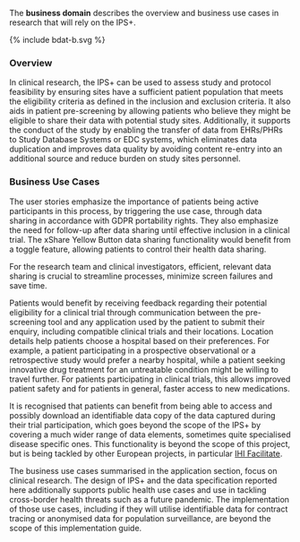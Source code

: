 
The **business domain** describes the overview and business use cases in research that will rely on the IPS+.

<div>
{% include bdat-b.svg %}
</div>

### Overview

In clinical research, the IPS+ can be used to assess study and protocol feasibility by ensuring sites have a sufficient patient population that meets the eligibility criteria as defined in the inclusion and exclusion criteria. It also aids in patient pre-screening by allowing patients who believe they might be eligible to share their data with potential study sites. Additionally, it supports the conduct of the study by enabling the transfer of data from EHRs/PHRs to Study Database Systems or EDC systems, which eliminates data duplication and improves data quality by avoiding content re-entry into an additional source and reduce burden on study sites personnel.

### Business Use Cases

The user stories emphasize the importance of patients being active participants in this process, by triggering the use case, through data sharing in accordance with GDPR portability rights. They also emphasize the need for follow-up after data sharing until effective inclusion in a clinical trial. The xShare Yellow Button data sharing functionality would benefit from a toggle feature, allowing patients to control their health data sharing.

For the research team and clinical investigators, efficient, relevant data sharing is crucial to streamline processes, minimize screen failures and save time.

Patients would benefit by receiving feedback regarding their potential eligibility for a clinical trial through communication between the pre-screening tool and any application used by the patient to submit their enquiry, including compatible clinical trials and their locations. Location details help patients choose a hospital based on their preferences. For example, a patient participating in a prospective observational or a retrospective study would prefer a nearby hospital, while a patient seeking innovative drug treatment for an untreatable condition might be willing to travel further. For patients participating in clinical trials, this allows improved patient safety and for patients in general, faster access to new medications.

It is recognised that patients can benefit from being able to access and possibly download an identifiable data copy of the data captured during their trial participation, which goes beyond the scope of the IPS+ by covering a much wider range of data elements, sometimes quite specialised disease specific ones. This functionality is beyond the scope of this project, but is being tackled by other European projects, in particular [IHI Facilitate](https://facilitate-project.eu/).

The business use cases summarised in the application section, focus on clinical research. The design of IPS+ and the data specification reported here additionally supports public health use cases and use in tackling cross-border health threats such as a future pandemic. The implementation of those use cases, including if they will utilise identifiable data for contract tracing or anonymised data for population surveillance, are beyond the scope of this implementation guide.
